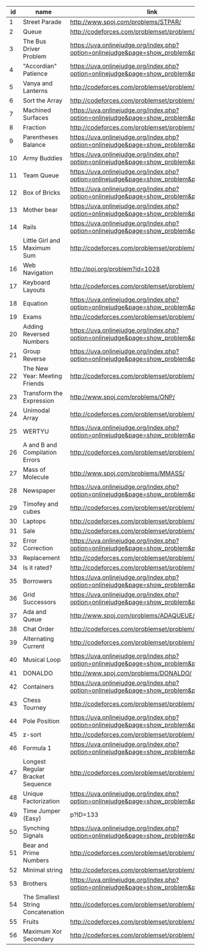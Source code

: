 |id|name|link|difficulty|
|---|---|---|---|
|1|Street Parade|http://www.spoj.com/problems/STPAR/||
|2|Queue|http://codeforces.com/problemset/problem/545/D||
|3|The Bus Driver Problem|https://uva.onlinejudge.org/index.php?option=onlinejudge&page=show_problem&problem=2384||
|4|"Accordian" Patience|https://uva.onlinejudge.org/index.php?option=onlinejudge&page=show_problem&problem=63||
|5|Vanya and Lanterns|http://codeforces.com/problemset/problem/492/B||
|6|Sort the Array|http://codeforces.com/problemset/problem/451/B||
|7|Machined Surfaces|https://uva.onlinejudge.org/index.php?option=onlinejudge&page=show_problem&problem=355||
|8|Fraction|http://codeforces.com/problemset/problem/854/A||
|9|Parentheses Balance|https://uva.onlinejudge.org/index.php?option=onlinejudge&page=show_problem&problem=614||
|10|Army Buddies|https://uva.onlinejudge.org/index.php?option=onlinejudge&page=show_problem&problem=3778||
|11|Team Queue|https://uva.onlinejudge.org/index.php?option=onlinejudge&page=show_problem&problem=481||
|12|Box of Bricks|https://uva.onlinejudge.org/index.php?option=onlinejudge&page=show_problem&problem=532||
|13|Mother bear|https://uva.onlinejudge.org/index.php?option=onlinejudge&page=show_problem&problem=1886||
|14|Rails|https://uva.onlinejudge.org/index.php?option=onlinejudge&page=show_problem&problem=455||
|15|Little Girl and Maximum Sum|http://codeforces.com/problemset/problem/276/C||
|16|Web Navigation|http://poj.org/problem?id=1028||
|17|Keyboard Layouts|http://codeforces.com/problemset/problem/831/B||
|18|Equation|https://uva.onlinejudge.org/index.php?option=onlinejudge&page=show_problem&problem=668||
|19|Exams|http://codeforces.com/problemset/problem/479/C||
|20|Adding Reversed Numbers|https://uva.onlinejudge.org/index.php?option=onlinejudge&page=show_problem&problem=654||
|21|Group Reverse|https://uva.onlinejudge.org/index.php?option=onlinejudge&page=show_problem&problem=2133||
|22|The New Year: Meeting Friends|http://codeforces.com/problemset/problem/723/A||
|23|Transform the Expression|http://www.spoj.com/problems/ONP/||
|24|Unimodal Array|http://codeforces.com/problemset/problem/831/A||
|25|WERTYU|https://uva.onlinejudge.org/index.php?option=onlinejudge&page=show_problem&problem=1023||
|26|A and B and Compilation Errors|http://codeforces.com/problemset/problem/519/B||
|27|Mass of Molecule|http://www.spoj.com/problems/MMASS/||
|28|Newspaper|https://uva.onlinejudge.org/index.php?option=onlinejudge&page=show_problem&problem=2315||
|29|Timofey and cubes|http://codeforces.com/problemset/problem/764/B||
|30|Laptops|http://codeforces.com/problemset/problem/456/A||
|31|Sale|http://codeforces.com/problemset/problem/34/B||
|32|Error Correction|https://uva.onlinejudge.org/index.php?option=onlinejudge&page=show_problem&problem=482||
|33|Replacement|http://codeforces.com/problemset/problem/570/C||
|34|Is it rated?|http://codeforces.com/problemset/problem/807/A||
|35|Borrowers|https://uva.onlinejudge.org/index.php?option=onlinejudge&page=show_problem&problem=166||
|36|Grid Successors|https://uva.onlinejudge.org/index.php?option=onlinejudge&page=show_problem&problem=2628||
|37|Ada and Queue|http://www.spoj.com/problems/ADAQUEUE/||
|38|Chat Order|http://codeforces.com/problemset/problem/637/B||
|39|Alternating Current|http://codeforces.com/problemset/problem/343/B||
|40|Musical Loop|https://uva.onlinejudge.org/index.php?option=onlinejudge&page=show_problem&problem=2491||
|41|DONALDO|http://www.spoj.com/problems/DONALDO/||
|42|Containers|https://uva.onlinejudge.org/index.php?option=onlinejudge&page=show_problem&problem=3503||
|43|Chess Tourney|http://codeforces.com/problemset/problem/845/A||
|44|Pole Position|https://uva.onlinejudge.org/index.php?option=onlinejudge&page=show_problem&problem=3302||
|45|z-sort|http://codeforces.com/problemset/problem/652/B||
|46|Formula 1|https://uva.onlinejudge.org/index.php?option=onlinejudge&page=show_problem&problem=2935||
|47|Longest Regular Bracket Sequence|http://codeforces.com/problemset/problem/5/C||
|48|Unique Factorization|https://uva.onlinejudge.org/index.php?option=onlinejudge&page=show_problem&problem=1799||
|49|Time Jumper (Easy)|p?ID=133||
|50|Synching Signals|https://uva.onlinejudge.org/index.php?option=onlinejudge&page=show_problem&problem=408||
|51|Bear and Prime Numbers|http://codeforces.com/problemset/problem/385/C||
|52|Minimal string|http://codeforces.com/problemset/problem/797/C||
|53|Brothers|https://uva.onlinejudge.org/index.php?option=onlinejudge&page=show_problem&problem=3339||
|54|The Smallest String Concatenation|http://codeforces.com/problemset/problem/632/C||
|55|Fruits|http://codeforces.com/problemset/problem/12/C||
|56|Maximum Xor Secondary|http://codeforces.com/problemset/problem/280/B||
